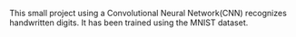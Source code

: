 This small project using a Convolutional Neural Network(CNN) recognizes handwritten digits. It has been trained using the MNIST dataset. 
